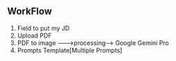 

## WorkFlow

1. Field to put my JD
2. Upload PDF
3. PDF to image --->processing--> Google Gemini Pro
4. Prompts Template[Multiple Prompts]